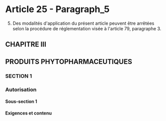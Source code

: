 # Article 25 - Paragraph_5

5. Des modalités d'application du présent article peuvent être arrêtées selon la procédure de réglementation visée à l'article 79, paragraphe 3.

## CHAPITRE III
## PRODUITS PHYTOPHARMACEUTIQUES

### SECTION 1
### Autorisation

#### Sous-section 1
#### Exigences et contenu
